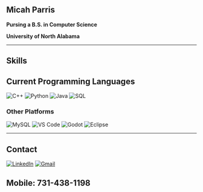 ## Micah Parris

**Pursing a B.S. in Computer Science**

**University of North Alabama**
***
## Skills
## Current Programming Languages
![C++](https://img.shields.io/badge/c++-%2300599C.svg?style=for-the-badge&logo=c%2B%2B&logoColor=white)
![Python](https://img.shields.io/badge/python-3670A0?style=for-the-badge&logo=python&logoColor=ffdd54)
![Java](https://img.shields.io/badge/Java-ED8B00?style=flat&logo=java&logoColor=white)
![SQL](https://img.shields.io/badge/SQL-336791?style=flat&logo=postgresql&logoColor=white)

### Other Platforms
![MySQL](https://img.shields.io/badge/MySQL-4479A1?style=flat&logo=mysql&logoColor=white)
![VS Code](https://img.shields.io/badge/VS%20Code-007ACC?style=flat&logo=visual-studio-code&logoColor=white)
![Godot](https://img.shields.io/badge/Godot-483D8B?style=flat&logo=godot-engine&logoColor=white)
![Eclipse](https://img.shields.io/badge/Eclipse-2C2255?style=flat&logo=eclipse&logoColor=white)
***
## Contact
[![LinkedIn](https://img.shields.io/badge/linkedin-%230077B5.svg?style=for-the-badge&logo=linkedin&logoColor=white)](www.linkedin.com/in/micah-parris-ba5809289)
[![Gmail](https://img.shields.io/badge/Gmail-D14836?style=for-the-badge&logo=gmail&logoColor=white)](micahparris1230@gmail.com)
## Mobile: 731-438-1198








<!--
**micahparris/micahparris** is a ✨ _special_ ✨ repository because its `README.md` (this file) appears on your GitHub profile.

Here are some ideas to get you started:

- 🔭 I’m currently working on ...
- 🌱 I’m currently learning ...
- 👯 I’m looking to collaborate on ...
- 🤔 I’m looking for help with ...
- 💬 Ask me about ...
- 📫 How to reach me: ...
- 😄 Pronouns: ...
- ⚡ Fun fact: ...
-->
